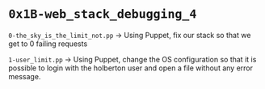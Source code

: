 # `0x1B-web_stack_debugging_4`


`0-the_sky_is_the_limit_not.pp` -> Using Puppet, fix our stack so that we get to 0 failing requests


`1-user_limit.pp` -> Using Puppet, change the OS configuration so that it is possible to login with the holberton user and open a file without any error message.
